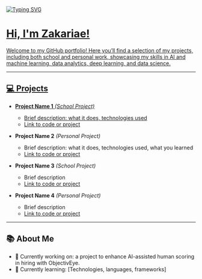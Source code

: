 <a href="https://github.com/xgino">
    <img src="https://readme-typing-svg.demolab.com?font=Georgia&size=18&duration=2000&pause=1000&multiline=true&width=450&height=80&lines=Hello%20Zakariae%20Here!;Data%20Science%20%26%20Data%20Engineer%20%7C%20BASc%20Student;Data%20scientist%20%7C%20Data%20Engineer%20%7C%20Software%20Developer" alt="Typing SVG" />
<h1>Hi, I'm Zakariae!</h1>
<p>Welcome to my GitHub portfolio! Here you’ll find a selection of my projects, including both school and personal work, showcasing my skills in AI and machine learning, data analytics, deep learning, and data science.</p>

---

## 💻 Projects

- **Project Name 1** _(School Project)_  
  - Brief description: what it does, technologies used  
  - [Link to code or project](#)

- **Project Name 2** _(Personal Project)_  
  - Brief description: what it does, technologies used, what you learned  
  - [Link to code or project](#)

- **Project Name 3** _(School Project)_  
  - Brief description  
  - [Link to code or project](#)

- **Project Name 4** _(Personal Project)_  
  - Brief description  
  - [Link to code or project](#)

---

## 📚 About Me

- 🔭 Currently working on: a project to enhance AI-assisted human scoring in hiring with ObjectivEye.
- 🌱 Currently learning: [Technologies, languages, frameworks]  

